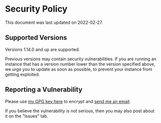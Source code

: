 # Security Policy

This document was last updated on 2022-02-27.

## Supported Versions

Versions 1.14.0 and up are supported.

Previous versions may contain security vulnerabilities. If you are running an instance that has a version number lower than the version specified above, we urge you to update as soon as possible, to prevent your instance from getting exploited.

## Reporting a Vulnerability

Please use [my GPG key here](https://ericswpark.com/gpg.txt) to encrypt and [send me an email](mailto:me@ericswpark.com).

If you believe the vulnerability is not serious, then you may also post about it on the "Issues" tab.
